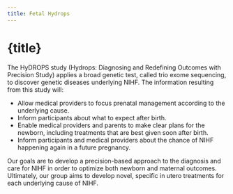 ```yaml
---
title: Fetal Hydrops
---
```


# {title}

The HyDROPS study (Hydrops: Diagnosing and Redefining Outcomes with Precision Study) applies a broad genetic test, called trio exome sequencing, to discover genetic diseases underlying NIHF. The information resulting from this study will:

- Allow medical providers to focus prenatal management according to the underlying cause.
- Inform participants about what to expect after birth.
- Enable medical providers and parents to make clear plans for the newborn, including treatments that are best given soon after birth.
- Inform participants and medical providers about the chance of NIHF happening again in a future pregnancy.

Our goals are to develop a precision-based approach to the diagnosis and care for NIHF in order to optimize both newborn and maternal outcomes. Ultimately, our group aims to develop novel, specific in utero treatments for each underlying cause of NIHF.
